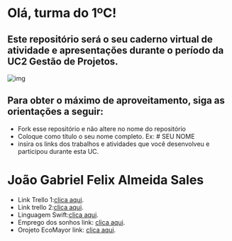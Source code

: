 # Olá, turma do 1ºC! 
## Este repositório será o seu caderno virtual de atividade e apresentações durante o período da UC2 Gestão de Projetos. 

![img](https://blog.acelerato.com/wp-content/uploads/2020/08/5-beneficios-da-gesta%CC%83o-de-projetos-para-a-sua-empresa-1200x640.png)

## Para obter o máximo de aproveitamento, siga as orientações a seguir:

- Fork esse repositório e não altere no nome do repositório
- Coloque como título o seu nome completo. Ex: # SEU NOME
- insira os links dos trabalhos e atividades que você desenvolveu e participou durante esta UC.


# João Gabriel Felix Almeida Sales

- Link Trello 1:[clica aqui](https://trello.com/b/lUnbwPvc/prepara%C3%A7%C3%A3o-para-o-pernambucano).
- Link trello 2:[clica aqui](https://trello.com/invite/b/eNy3YtxT/ATTIbc59786df21b41a3af9f18d75236446101D019D2/projeto).
- Linguagem Swift:[clica aqui](https://www.canva.com/design/DAGE1QmbvAk/JbHnHo2CwcOJXQ7Ftqz6_A/edit?utm_content=DAGE1QmbvAk&utm_campaign=designshare&utm_medium=link2&utm_source=sharebutton).
- Emprego dos sonhos link: [clica aqui](https://docs.google.com/document/d/16tkkRhXg_WFaqtkHe5ASXqV8bahdiDm6-SisklGde04/edit?usp=sharing).
- Orojeto EcoMayor link: [clica aqui](https://docs.google.com/spreadsheets/d/148QR5g7DXmHpUPl6nhiU750a_o4-CqZHsmG_ZNHKyd0/edit?usp=sharing).

